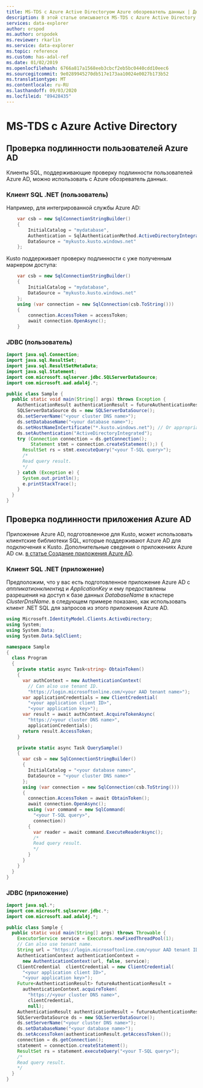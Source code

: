 ```yaml
---
title: MS-TDS с Azure Active Directoryом Azure обозреватель данных | Документация Майкрософт
description: В этой статье описывается MS-TDS с Azure Active Directory в обозреватель данных Azure.
services: data-explorer
author: orspod
ms.author: orspodek
ms.reviewer: rkarlin
ms.service: data-explorer
ms.topic: reference
ms.custom: has-adal-ref
ms.date: 01/02/2019
ms.openlocfilehash: 6766a817a1568eeb3cbcf2eb5bc0440cdd10eec6
ms.sourcegitcommit: 9e0289945270db517e173aa10024e0027b173b52
ms.translationtype: MT
ms.contentlocale: ru-RU
ms.lasthandoff: 09/03/2020
ms.locfileid: "89428435"
---
```

# <a name="ms-tds-with-azure-active-directory"></a>MS-TDS с Azure Active Directory

## <a name="azure-ad-user-authentication"></a>Проверка подлинности пользователей Azure AD

Клиенты SQL, поддерживающие проверку подлинности пользователей Azure AD, можно использовать с Azure обозреватель данных.

### <a name="net-sql-client-user"></a>Клиент SQL .NET (пользователь)

Например, для интегрированной службы Azure AD:
```csharp
    var csb = new SqlConnectionStringBuilder()
    {
        InitialCatalog = "mydatabase",
        Authentication = SqlAuthenticationMethod.ActiveDirectoryIntegrated,
        DataSource = "mykusto.kusto.windows.net"
    };
```

Kusto поддерживает проверку подлинности с уже полученным маркером доступа:
```csharp
    var csb = new SqlConnectionStringBuilder()
    {
        InitialCatalog = "mydatabase",
        DataSource = "mykusto.kusto.windows.net"
    };
    using (var connection = new SqlConnection(csb.ToString()))
    {
        connection.AccessToken = accessToken;
        await connection.OpenAsync();
    }
```

### <a name="jdbc-user"></a>JDBC (пользователь)

```java
import java.sql.Connection;
import java.sql.ResultSet;
import java.sql.ResultSetMetaData;
import java.sql.Statement;
import com.microsoft.sqlserver.jdbc.SQLServerDataSource;
import com.microsoft.aad.adal4j.*;

public class Sample {
  public static void main(String[] args) throws Exception {
    AuthenticationResult authenticationResult = futureAuthenticationResult.get();
    SQLServerDataSource ds = new SQLServerDataSource();
    ds.setServerName("<your cluster DNS name>");
    ds.setDatabaseName("<your database name>");
    ds.setHostNameInCertificate("*.kusto.windows.net"); // Or appropriate regional domain.
    ds.setAuthentication("ActiveDirectoryIntegrated");
    try (Connection connection = ds.getConnection();
         Statement stmt = connection.createStatement();) {
      ResultSet rs = stmt.executeQuery("<your T-SQL query>");
      /*
      Read query result.
      */
    } catch (Exception e) {
      System.out.println();
      e.printStackTrace();
    }
  }
}
```

## <a name="azure-ad-application-authentication"></a>Проверка подлинности приложения Azure AD

Приложение Azure AD, подготовленное для Kusto, может использовать клиентские библиотеки SQL, которые поддерживают Azure AD для подключения к Kusto. Дополнительные сведения о приложениях Azure AD см. [в статье Создание приложения Azure AD](../../management/access-control/how-to-provision-aad-app.md).

### <a name="net-sql-client-application"></a>Клиент SQL .NET (приложение)

Предположим, что у вас есть подготовленное приложение Azure AD с *аппликатионклиентид* и *ApplicationKey* и ему предоставлены разрешения на доступ к базе данных *DatabaseName* в кластере *ClusterDnsName*. в следующем примере показано, как использовать клиент .NET SQL для запросов из этого приложения Azure AD.

```csharp
using Microsoft.IdentityModel.Clients.ActiveDirectory;
using System;
using System.Data;
using System.Data.SqlClient;

namespace Sample
{
  class Program
  {
    private static async Task<string> ObtainToken()
    {
      var authContext = new AuthenticationContext(
        // Can also use tenant ID.
        "https://login.microsoftonline.com/<your AAD tenant name>");
      var applicationCredentials = new ClientCredential(
        "<your application client ID>",
        "<your application key>");
      var result = await authContext.AcquireTokenAsync(
        "https://<your cluster DNS name>",
        applicationCredentials);
      return result.AccessToken;
    }

    private static async Task QuerySample()
    {
      var csb = new SqlConnectionStringBuilder()
      {
        InitialCatalog = "<your database name>",
        DataSource = "<your cluster DNS name>"
      };
      using (var connection = new SqlConnection(csb.ToString()))
      {
        connection.AccessToken = await ObtainToken();
        await connection.OpenAsync();
        using (var command = new SqlCommand(
          "<your T-SQL query>",
          connection))
        {
          var reader = await command.ExecuteReaderAsync();
          /*
          Read query result.
          */
        }
      }
    }
  }
}
```

### <a name="jdbc-application"></a>JDBC (приложение)

```java
import java.sql.*;
import com.microsoft.sqlserver.jdbc.*;
import com.microsoft.aad.adal4j.*;

public class Sample {
  public static void main(String[] args) throws Throwable {
    ExecutorService service = Executors.newFixedThreadPool(1);
    // Can also use tenant name.
    String url = "https://login.microsoftonline.com/<your AAD tenant ID>";
    AuthenticationContext authenticationContext =
      new AuthenticationContext(url, false, service);
    ClientCredential  clientCredential = new ClientCredential(
      "<your application client ID>",
      "<your application key>");
    Future<AuthenticationResult> futureAuthenticationResult =
      authenticationContext.acquireToken(
        "https://<your cluster DNS name>",
        clientCredential,
        null);
    AuthenticationResult authenticationResult = futureAuthenticationResult.get();
    SQLServerDataSource ds = new SQLServerDataSource();
    ds.setServerName("<your cluster DNS name>");
    ds.setDatabaseName("<your database name>");
    ds.setAccessToken(authenticationResult.getAccessToken());
    connection = ds.getConnection();
    statement = connection.createStatement();
    ResultSet rs = statement.executeQuery("<your T-SQL query>");
    /*
    Read query result.
    */
  }
}
```